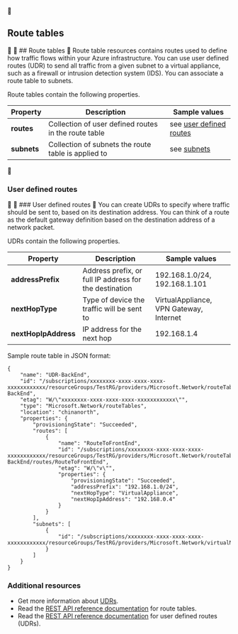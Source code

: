 
## Route tables


##<a name="Route-table"></a> Route tables

Route table resources contains routes used to define how traffic flows within your Azure infrastructure. You can use user defined routes (UDR) to send all traffic from a given subnet to a virtual appliance, such as a firewall or intrusion detection system (IDS). You can associate a route table to subnets. 

Route tables contain the following properties.

|Property|Description|Sample values|
|---|---|---|
|**routes**|Collection of user defined routes in the route table|see [user defined routes](#User-defined-routes)|
|**subnets**|Collection of subnets the route table is applied to|see [subnets](#Subnets)|



### User defined routes


###<a name="User-defined-routes"></a> User defined routes

You can create UDRs to specify where traffic should be sent to, based on its destination address. You can think of a route as the default gateway definition based on the destination address of a network packet.

UDRs contain the following properties. 

|Property|Description|Sample values|
|---|---|---|
|**addressPrefix**|Address prefix, or full IP address for the destination|192.168.1.0/24, 192.168.1.101|
|**nextHopType**|Type of device the traffic will be sent to|VirtualAppliance, VPN Gateway, Internet|
|**nextHopIpAddress**|IP address for the next hop|192.168.1.4|


Sample route table in JSON format:

	{
	    "name": "UDR-BackEnd",
	    "id": "/subscriptions/xxxxxxxx-xxxx-xxxx-xxxx-xxxxxxxxxxxx/resourceGroups/TestRG/providers/Microsoft.Network/routeTables/UDR-BackEnd",
	    "etag": "W/\"xxxxxxxx-xxxx-xxxx-xxxx-xxxxxxxxxxxx\"",
	    "type": "Microsoft.Network/routeTables",
	    "location": "chinanorth",
	    "properties": {
	        "provisioningState": "Succeeded",
	        "routes": [
	            {
	                "name": "RouteToFrontEnd",
	                "id": "/subscriptions/xxxxxxxx-xxxx-xxxx-xxxx-xxxxxxxxxxxx/resourceGroups/TestRG/providers/Microsoft.Network/routeTables/UDR-BackEnd/routes/RouteToFrontEnd",
	                "etag": "W/\"v\"",
	                "properties": {
	                    "provisioningState": "Succeeded",
	                    "addressPrefix": "192.168.1.0/24",
	                    "nextHopType": "VirtualAppliance",
	                    "nextHopIpAddress": "192.168.0.4"
	                }
	            }
	        ],
	        "subnets": [
	            {
	                "id": "/subscriptions/xxxxxxxx-xxxx-xxxx-xxxx-xxxxxxxxxxxx/resourceGroups/TestRG/providers/Microsoft.Network/virtualNetworks/TestVNet/subnets/BackEnd"
	            }
	        ]
	    }
	}

### Additional resources

- Get more information about [UDRs](/documentation/articles/virtual-networks-udr-overview).
- Read the [REST API reference documentation](https://msdn.microsoft.com/zh-cn/library/azure/mt502549.aspx) for route tables.
- Read the [REST API reference documentation](https://msdn.microsoft.com/zh-cn/library/azure/mt502539.aspx) for user defined routes (UDRs).